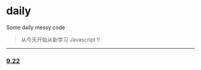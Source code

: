 # daily
Some daily messy code

> 从今天开始从新学习 Javascript !!

------

### [9.22](https://web.qianguyihao.com/01-HTML/01-%E8%AE%A4%E8%AF%86Web%E5%92%8CWeb%E6%A0%87%E5%87%86.html#web%E3%80%81%E7%BD%91%E9%A1%B5%E3%80%81%E6%B5%8F%E8%A7%88%E5%99%A8)
